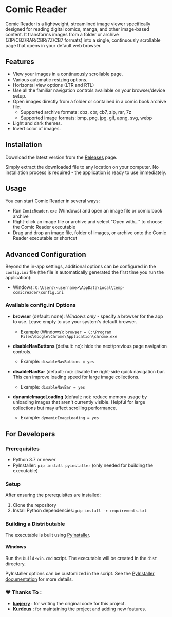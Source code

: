 # Comic Reader

Comic Reader is a lightweight, streamlined image viewer specifically designed for reading digital comics, manga, and other image-based content. It transforms images from a folder or archive (ZIP/CBZ/RAR/CBR/7Z/CB7 formats) into a single, continuously scrollable page that opens in your default web browser.



## Features

- View your images in a continuously scrollable page.
- Various automatic resizing options.
- Horizontal view options (LTR and RTL)
- Use all the familiar navigation controls available on your browser/device setup.
- Open images directly from a folder or contained in a comic book archive file.
  - Supported archive formats: cbz, cbr, cb7, zip, rar, 7z
  - Supported image formats: bmp, png, jpg, gif, apng, svg, webp
- Light and dark themes.
- Invert color of images.

## Installation

Download the latest version from the [Releases](https://github.com/Kurdeus/Comic-Reader/releases) page.

Simply extract the downloaded file to any location on your computer. No installation process is required - the application is ready to use immediately.

## Usage

You can start Comic Reader in several ways:

- Run `ComicReader.exe` (Windows) and open an image file or comic book archive
- Right-click an image file or archive and select "Open with..." to choose the Comic Reader executable
- Drag and drop an image file, folder of images, or archive onto the Comic Reader executable or shortcut

## Advanced Configuration

Beyond the in-app settings, additional options can be configured in the `config.ini` file (the file is automatically generated the first time you run the application):

- Windows: `C:\Users\<username>\AppData\Local\temp-comicreader\config.ini`

### Available config.ini Options

- **browser** (default: none): *Windows only* - specify a browser for the app to use. Leave empty to use your system's default browser.
  - Example (Windows): `browser = C:\Program Files\Google\Chrome\Application\chrome.exe`
  
- **disableNavButtons** (default: no): hide the next/previous page navigation controls.
  - Example: `disableNavButtons = yes`
- **disableNavBar** (default: no): disable the right-side quick navigation bar. This can improve loading speed for large image collections.
  - Example: `disableNavBar = yes`
- **dynamicImageLoading** (default: no): reduce memory usage by unloading images that aren't currently visible. Helpful for large collections but may affect scrolling performance.
  - Example: `dynamicImageLoading = yes`

## For Developers

### Prerequisites

- Python 3.7 or newer
- PyInstaller: `pip install pyinstaller` (only needed for building the executable)

### Setup

After ensuring the prerequisites are installed:

1. Clone the repository
2. Install Python dependencies: `pip install -r requirements.txt`

### Building a Distributable

The executable is built using [PyInstaller](https://www.pyinstaller.org/).

#### Windows

Run the `build-win.cmd` script. The executable will be created in the `dist` directory.

PyInstaller options can be customized in the script. See the [PyInstaller documentation](https://pyinstaller.readthedocs.io/en/stable/usage.html) for more details.


### ❤️ Thanks To :
- [**luejerry**](https://github.com/luejerry) : for writing the original code for this project.
- [**Kurdeus**](https://github.com/Kurdeus) : for maintaining the project and adding new features.